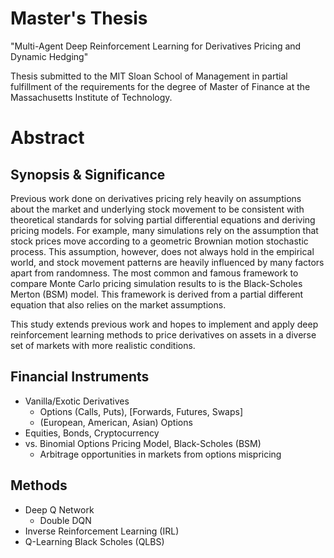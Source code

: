 # Master's Thesis
"Multi-Agent Deep Reinforcement Learning for Derivatives Pricing and Dynamic Hedging"

Thesis submitted to the MIT Sloan School of Management in partial fulfillment of the requirements for the degree of Master of Finance at the Massachusetts Institute of Technology.

# Abstract

## Synopsis & Significance
Previous work done on derivatives pricing rely heavily on assumptions about the market and underlying stock movement to be consistent with theoretical standards for solving partial differential equations and deriving pricing models. For example, many simulations rely on the assumption that stock prices move according to a geometric Brownian motion stochastic process. This assumption, however, does not always hold in the empirical world, and stock movement patterns are heavily influenced by many factors apart from randomness. The most common and famous framework to compare Monte Carlo pricing simulation results to is the Black-Scholes Merton (BSM) model. This framework is derived from a partial different equation that also relies on the market assumptions.

This study extends previous work and hopes to implement and apply deep reinforcement learning methods to price derivatives on assets in a diverse set of markets with more realistic conditions.

## Financial Instruments
- Vanilla/Exotic Derivatives
  - Options (Calls, Puts), [Forwards, Futures, Swaps]
  - (European, American, Asian) Options
- Equities, Bonds, Cryptocurrency
- vs. Binomial Options Pricing Model, Black-Scholes (BSM)
  - Arbitrage opportunities in markets from options mispricing

## Methods
- Deep Q Network
  - Double DQN
- Inverse Reinforcement Learning (IRL)
- Q-Learning Black Scholes (QLBS)
